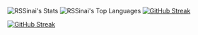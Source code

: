 ![RSSinai's Stats](https://github-readme-stats.vercel.app/api?username=RSSinai&theme=tokyonight&show_icons=true&hide_border=true&count_private=true)
![RSSinai's Top Languages](https://github-readme-stats.vercel.app/api/top-langs/?username=RSSinai&theme=vue-dark&show_icons=true&hide_border=true&layout=compact)
[![GitHub Streak](https://streak-stats.demolab.com?user=RSSinai)](https://git.io/streak-stats)

<a href="https://git.io/streak-stats"><img src="https://streak-stats.demolab.com?user=RSSinai" alt="GitHub Streak" /></a>
